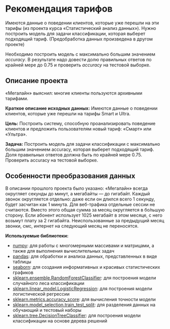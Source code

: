 # Рекомендация тарифов
Имеются данные о поведении клиентов, которые уже перешли на эти тарифы (из проекта курса «Статистический анализ данных»). Нужно построить модель для задачи классификации, которая выберет подходящий тариф. (Предобработка данных произведена в другом проекте)

Необходимо построить модель с максимально большим значением *accuracy*. В результате надо довести долю правильных ответов по крайней мере до 0.75 и проверить *accuracy* на тестовой выборке.

## Описание проекта
«Мегалайн» выяснил: многие клиенты пользуются архивными тарифами.

**Краткое описание исходных данных:** Имеются данные о поведении клиентов, которые уже перешли на тарифы Smart и Ultra.

**Цель:** Построить систему, способную проанализировать поведение клиентов и предложить пользователям новый тариф: «Смарт» или «Ультра».

**Задача:** Построить модель для задачи классификации с максимально большим значением accuracy, которая выберет подходящий тариф. Доля правильных ответов должна быть по крайней мере 0.75. Проверить accuracy на тестовой выборке.

## Особенности преобразования данных
В описании прошлого проекта было указано: «Мегалайн» всегда округляет секунды до минут, а мегабайты — до гигабайт. Каждый звонок округляется отдельно: даже если он длился всего 1 секунду, будет засчитан как 1 минута.
Для веб-трафика отдельные сессии не считаются. Вместо этого общая сумма за месяц округляется в бо́льшую сторону. Если абонент использует 1025 мегабайт в этом месяце, с него возьмут плату за 2 гигабайта. Неиспользованные за предыдущий месяц звонки, смс, интернет на следующий месяц не переносятся.

**Используемые библиотеки:**

- [numpy](https://numpy.org/): для работы с многомерными массивами и матрицами, а также для выполнения вычислительных задач
- [pandas](https://pandas.pydata.org/): для обработки и анализа данных, представленных в виде таблицы
- [seaborn](https://seaborn.pydata.org/): для создания информативных и красивых статистических графиков
- [sklearn.ensemble.RandomForestClassifier](https://scikit-learn.org/stable/modules/generated/sklearn.ensemble.RandomForestClassifier.html): для построения модели случайного леса классификации
- [sklearn.linear_model.LogisticRegression](https://scikit-learn.org/stable/modules/generated/sklearn.linear_model.LogisticRegression.html): для построения модели логистической регрессии
- [sklearn.metrics.accuracy_score](https://scikit-learn.org/stable/modules/generated/sklearn.metrics.accuracy_score.html): для вычисления точности модели
- [sklearn.model_selection.train_test_split](https://scikit-learn.org/stable/modules/generated/sklearn.model_selection.train_test_split.html): для разделения данных на обучающий и тестовый наборы
- [sklearn.tree.DecisionTreeClassifier](https://scikit-learn.org/stable/modules/generated/sklearn.tree.DecisionTreeClassifier.html): для построения модели классификации на основе дерева решений
